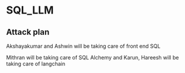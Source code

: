 # SQL_LLM
## Attack plan
Akshayakumar and Ashwin will be taking care of front end SQL

Mithran will be taking care of SQL Alchemy and Karun, Hareesh will be taking care of langchain
